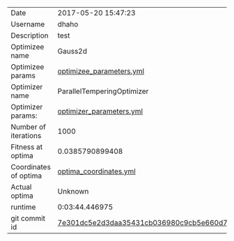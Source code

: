 | | |
| --- | --- |
| Date | 2017-05-20 15:47:23 |
| Username | dhaho |
| Description | test |
| Optimizee name | Gauss2d |
| Optimizee params |  <a href="optimizee_parameters.yml">optimizee_parameters.yml</a>  |
| Optimizer name | ParallelTemperingOptimizer |
| Optimizer params: |  <a href="optimizer_parameters.yml">optimizer_parameters.yml</a>  |
| Number of iterations | 1000 |
| Fitness at optima | 0.0385790899408 |
| Coordinates of optima |  <a href="optima_coordinates.yml">optima_coordinates.yml</a>  |
| Actual optima |  Unknown  |
| runtime | 0:03:44.446975 |
| git commit id | <a href="git@github.com:IGITUGraz/LTL/commit/7e301dc5e2d3daa35431cb036980c9cb5e660d76">7e301dc5e2d3daa35431cb036980c9cb5e660d76</a> |